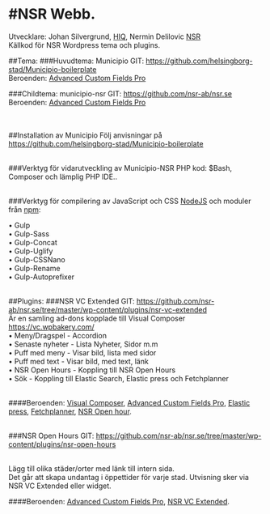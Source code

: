 #NSR Webb.
==============
Utvecklare: Johan Silvergrund, <a href="http://hiq.se/">HIQ</a>, Nermin Delilovic <a href="http://nsr.se/">NSR</a> <br>
Källkod för NSR Wordpress tema och plugins.

##Tema: 
###Huvudtema: Municipio 
GIT: https://github.com/helsingborg-stad/Municipio-boilerplate <br>
Beroenden: <a href="https://www.advancedcustomfields.com/">Advanced Custom Fields Pro</a> <br> 

###Childtema: municipio-nsr 
GIT: https://github.com/nsr-ab/nsr.se<br>
Beroenden: <a href="https://www.advancedcustomfields.com/">Advanced Custom Fields Pro</a> <br> 

<br><br> 
##Installation av Municipio
Följ anvisningar på https://github.com/helsingborg-stad/Municipio-boilerplate <br><br>

###Verktyg för vidarutveckling av Municipio-NSR PHP kod:
$Bash, Composer och lämplig PHP IDE.. <br><br>

###Verktyg för compilering av JavaScript och CSS
<a href="https://nodejs.org/en/">NodeJS</a> och moduler från <a href="https://www.npmjs.com/">npm</a>: <br>

•	Gulp <br>
•	Gulp-Sass <br>
•	Gulp-Concat <br>
•	Gulp-Uglify <br>
•	Gulp-CSSNano <br>
•	Gulp-Rename <br>
•	Gulp-Autoprefixer <br><br>


##Plugins:
###NSR VC Extended
GIT: https://github.com/nsr-ab/nsr.se/tree/master/wp-content/plugins/nsr-vc-extended
<br>
Är en samling ad-dons kopplade till Visual Composer https://vc.wpbakery.com/
<br>
•	Meny/Dragspel	- Accordion <br>
•	Senaste nyheter	- Lista Nyheter, Sidor m.m <br>
•	Puff med meny	- Visar bild, lista med sidor <br>
•	Puff med text	- Visar bild, med text, länk <br>
•	NSR Open Hours	- Koppling till NSR Open Hours <br>
•	Sök		- Koppling till Elastic Search, Elastic press och Fetchplanner <br><br>

####Beroenden:
<a href="https://vc.wpbakery.com/">Visual Composer</a>, <a href="https://www.advancedcustomfields.com/">Advanced Custom Fields Pro</a>, <a href="https://github.com/10up/ElasticPress">Elastic press</a>, <a href="http://www.bmsystem.se/produkter/fetchplanner/">Fetchplanner</a>, <a href="https://github.com/nsr-ab/nsr.se/tree/master/wp-content/plugins/nsr-open-hours">NSR Open hour</a>.<br><br>


###NSR Open Hours
GIT: https://github.com/nsr-ab/nsr.se/tree/master/wp-content/plugins/nsr-open-hours <br><br>

Lägg till olika städer/orter med länk till intern sida. <br>
Det går att skapa undantag i öppettider för varje stad. Utvisning sker via NSR VC Extended eller widget.<br>

####Beroenden: 
<a href="https://www.advancedcustomfields.com/">Advanced Custom Fields Pro</a>, <a href="https://github.com/nsr-ab/nsr.se/tree/master/wp-content/plugins/nsr-vc-extended">NSR VC Extended</a>.<br>

